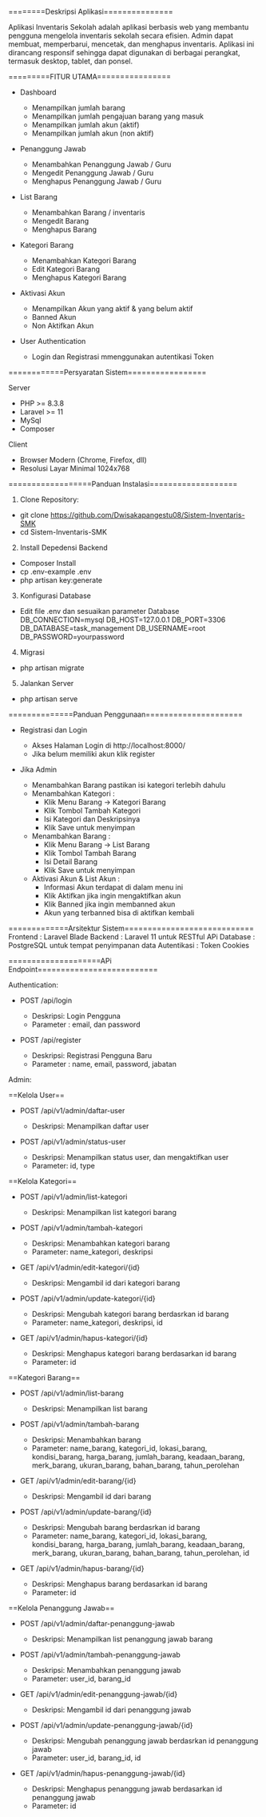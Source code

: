 ========Deskripsi Aplikasi===============

Aplikasi Inventaris Sekolah adalah aplikasi berbasis web yang membantu pengguna mengelola inventaris sekolah secara efisien. Admin dapat membuat, memperbarui, mencetak, dan menghapus inventaris. Aplikasi ini dirancang responsif sehingga dapat digunakan di berbagai perangkat, termasuk desktop, tablet, dan ponsel.

=========FITUR UTAMA================

-   Dashboard

    -   Menampilkan jumlah barang
    -   Menampilkan jumlah pengajuan barang yang masuk
    -   Menampilkan jumlah akun (aktif)
    -   Menampilkan jumlah akun (non aktif)

-   Penanggung Jawab

    -   Menambahkan Penanggung Jawab / Guru
    -   Mengedit Penanggung Jawab / Guru
    -   Menghapus Penanggung Jawab / Guru

-   List Barang

    -   Menambahkan Barang / inventaris
    -   Mengedit Barang
    -   Menghapus Barang

-   Kategori Barang

    -   Menambahkan Kategori Barang
    -   Edit Kategori Barang
    -   Menghapus Kategori Barang

-   Aktivasi Akun

    -   Menampilkan Akun yang aktif & yang belum aktif
    -   Banned Akun
    -   Non Aktifkan Akun

-   User Authentication
    -   Login dan Registrasi mmenggunakan autentikasi Token

============Persyaratan Sistem=================

Server

-   PHP >= 8.3.8
-   Laravel >= 11
-   MySql
-   Composer

Client

-   Browser Modern (Chrome, Firefox, dll)
-   Resolusi Layar Minimal 1024x768

==================Panduan Instalasi===================

1. Clone Repository:

-   git clone https://github.com/Dwisakapangestu08/Sistem-Inventaris-SMK
-   cd Sistem-Inventaris-SMK

2. Install Depedensi Backend

-   Composer Install
-   cp .env-example .env
-   php artisan key:generate

3. Konfigurasi Database

-   Edit file .env dan sesuaikan parameter Database
    DB_CONNECTION=mysql
    DB_HOST=127.0.0.1
    DB_PORT=3306
    DB_DATABASE=task_management
    DB_USERNAME=root
    DB_PASSWORD=yourpassword

4. Migrasi

-   php artisan migrate

5. Jalankan Server

-   php artisan serve

==============Panduan Penggunaan=====================

-   Registrasi dan Login

    -   Akses Halaman Login di http://localhost:8000/
    -   Jika belum memiliki akun klik register

-   Jika Admin
    -   Menambahkan Barang pastikan isi kategori terlebih dahulu
    -   Menambahkan Kategori :
        -   Klik Menu Barang -> Kategori Barang
        -   Klik Tombol Tambah Kategori
        -   Isi Kategori dan Deskripsinya
        -   Klik Save untuk menyimpan
    -   Menambahkan Barang :
        -   Klik Menu Barang -> List Barang
        -   Klik Tombol Tambah Barang
        -   Isi Detail Barang
        -   Klik Save untuk menyimpan
    -   Aktivasi Akun & List Akun :
        -   Informasi Akun terdapat di dalam menu ini
        -   Klik Aktifkan jika ingin mengaktifkan akun
        -   Klik Banned jika ingin membanned akun
        -   Akun yang terbanned bisa di aktifkan kembali

=============Arsitektur Sistem============================
Frontend : Laravel Blade
Backend : Laravel 11 untuk RESTful APi
Database : PostgreSQL untuk tempat penyimpanan data
Autentikasi : Token Cookies

====================APi Endpoint==========================

Authentication:

-   POST /api/login

    -   Deskripsi: Login Pengguna
    -   Parameter : email, dan password

-   POST /api/register
    -   Deskripsi: Registrasi Pengguna Baru
    -   Parameter : name, email, password, jabatan

Admin:

==Kelola User==

-   POST /api/v1/admin/daftar-user

    -   Deskripsi: Menampilkan daftar user

-   POST /api/v1/admin/status-user

    -   Deskripsi: Menampilkan status user, dan mengaktifkan user
    -   Parameter: id, type

==Kelola Kategori==

-   POST /api/v1/admin/list-kategori

    -   Deskripsi: Menampilkan list kategori barang

-   POST /api/v1/admin/tambah-kategori

    -   Deskripsi: Menambahkan kategori barang
    -   Parameter: name_kategori, deskripsi

-   GET /api/v1/admin/edit-kategori/{id}

    -   Deskripsi: Mengambil id dari kategori barang

-   POST /api/v1/admin/update-kategori/{id}

    -   Deskripsi: Mengubah kategori barang berdasrkan id barang
    -   Parameter: name_kategori, deskripsi, id

-   GET /api/v1/admin/hapus-kategori/{id}
    -   Deskripsi: Menghapus kategori barang berdasarkan id barang
    -   Parameter: id

==Kategori Barang==

-   POST /api/v1/admin/list-barang

    -   Deskripsi: Menampilkan list barang

-   POST /api/v1/admin/tambah-barang

    -   Deskripsi: Menambahkan barang
    -   Parameter: name_barang, kategori_id, lokasi_barang, kondisi_barang, harga_barang, jumlah_barang, keadaan_barang, merk_barang, ukuran_barang, bahan_barang, tahun_perolehan

-   GET /api/v1/admin/edit-barang/{id}

    -   Deskripsi: Mengambil id dari barang

-   POST /api/v1/admin/update-barang/{id}

    -   Deskripsi: Mengubah barang berdasrkan id barang
    -   Parameter: name_barang, kategori_id, lokasi_barang, kondisi_barang, harga_barang, jumlah_barang, keadaan_barang, merk_barang, ukuran_barang, bahan_barang, tahun_perolehan, id

-   GET /api/v1/admin/hapus-barang/{id}
    -   Deskripsi: Menghapus barang berdasarkan id barang
    -   Parameter: id

==Kelola Penanggung Jawab==

-   POST /api/v1/admin/daftar-penanggung-jawab

    -   Deskripsi: Menampilkan list penanggung jawab barang

-   POST /api/v1/admin/tambah-penanggung-jawab

    -   Deskripsi: Menambahkan penanggung jawab
    -   Parameter: user_id, barang_id

-   GET /api/v1/admin/edit-penanggung-jawab/{id}

    -   Deskripsi: Mengambil id dari penanggung jawab

-   POST /api/v1/admin/update-penanggung-jawab/{id}

    -   Deskripsi: Mengubah penanggung jawab berdasrkan id penanggung jawab
    -   Parameter: user_id, barang_id, id

-   GET /api/v1/admin/hapus-penanggung-jawab/{id}
    -   Deskripsi: Menghapus penanggung jawab berdasarkan id penanggung jawab
    -   Parameter: id
